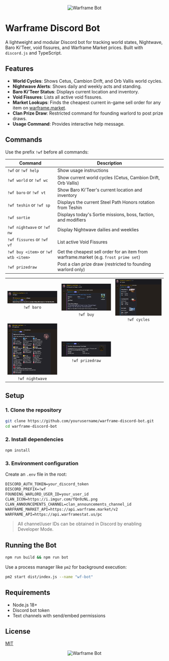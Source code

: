 <p align="center">
  <img src="https://i.imgur.com/fQn9zNL.png" alt="Warframe Bot" width="200"/>
</p>

# Warframe Discord Bot

A lightweight and modular Discord bot for tracking world states, Nightwave, Baro Ki'Teer, void fissures, and Warframe Market prices. Built with `discord.js` and TypeScript.

## Features

- **World Cycles**: Shows Cetus, Cambion Drift, and Orb Vallis world cycles.
- **Nightwave Alerts**: Shows daily and weekly acts and standing.
- **Baro Ki'Teer Status**: Displays current location and inventory.
- **Void Fissures**: Lists all active void fissures.
- **Market Lookups**: Finds the cheapest current in-game sell order for any item on [warframe.market](https://warframe.market).
- **Clan Prize Draw**: Restricted command for founding warlord to post prize draws.
- **Usage Command**: Provides interactive help message.

## Commands

Use the prefix `!wf` before all commands:

| Command                    | Description                                                                 |
|---------------------------|-----------------------------------------------------------------------------|
| `!wf` or `!wf help`        | Show usage instructions                                                     |
| `!wf world` or `!wf wc` | Show current world cycles (Cetus, Cambion Drift, Orb Vallis)                |
| `!wf baro` or `!wf vt`                 | Show Baro Ki'Teer's current location and inventory                          |
| `!wf teshin` or `!wf sp`  | Displays the current Steel Path Honors rotation from Teshin                  |
| `!wf sortie` | Displays today\'s Sortie missions, boss, faction, and modifiers |
| `!wf nightwave` or `!wf nw`           | Display Nightwave dailies and weeklies                                      |
| `!wf fissures` or `!wf vf`            | List active Void Fissures                                                    |
| `!wf buy <item>` or `!wf wtb <item>`          | Get the cheapest sell order for an item from warframe.market (e.g. `frost prime set`) |
| `!wf prizedraw`           | Post a clan prize draw (restricted to founding warlord only)                |


<p align="center">
  <table>
    <tr>
      <td align="center"><img src="./docs/wf-baro.png" width="250"/><br/><code>!wf baro</code></td>
      <td align="center"><img src="./docs/wf-buy.png" width="250"/><br/><code>!wf buy</code></td>
      <td align="center"><img src="./docs/wf-cycles.png" width="250"/><br/><code>!wf cycles</code></td>
    </tr>
    <tr>
      <td align="center"><img src="./docs/wf-nightwave.png" width="250"/><br/><code>!wf nightwave</code></td>
      <td align="center"><img src="./docs/wf-prize.png" width="250"/><br/><code>!wf prizedraw</code></td>
      <td></td>
    </tr>
  </table>
</p>

## Setup

### 1. Clone the repository

```bash
git clone https://github.com/yourusername/warframe-discord-bot.git
cd warframe-discord-bot
````

### 2. Install dependencies

```bash
npm install
```

### 3. Environment configuration

Create an `.env` file in the root:

```env
DISCORD_AUTH_TOKEN=your_discord_token
DISCORD_PREFIX=!wf
FOUNDING_WARLORD_USER_ID=your_user_id
CLAN_ICON=https://i.imgur.com/fQn9zNL.png
CLAN_ANNOUNCEMENTS_CHANNEL=clan_announcements_channel_id
WARFRAME_MARKET_API=https://api.warframe.market/v2
WARFRAME_API=https://api.warframestat.us/pc
```

> All channel/user IDs can be obtained in Discord by enabling Developer Mode.

## Running the Bot

```bash
npm run build && npm run bot
```

Use a process manager like `pm2` for background execution:

```bash
pm2 start dist/index.js --name "wf-bot"
```

## Requirements

* Node.js 18+
* Discord bot token
* Text channels with send/embed permissions

## License

[MIT](LICENSE)

<p align="center">
  <img src="https://i.imgur.com/fQn9zNL.png" alt="Warframe Bot" width="200"/>
</p>